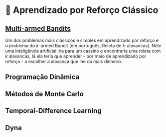 # 🎰 Aprendizado por Reforço Clássico

## [Multi-armed Bandits](Bandits)

Um dos problemas mais clássicos e simples em aprendizado por reforço é o problema do *k*-armed Bandit (em português, Roleta de *k*-alavancas). Nele uma inteligência artificial iria para um cassino e encontraria uma roleta com *k* alavancas, lá ela teria que aprender - por meio de aprendizado por reforço - a escolher a alavanca que lhe da mais dinheiro.

## Programação Dinâmica

## Métodos de Monte Carlo

## Temporal-Difference Learning

## Dyna